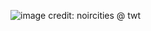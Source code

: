 ![image](https://github.com/user-attachments/assets/01bf6b9b-8ed6-41bb-815e-5dbb9caf0461)
credit: noircities @ twt
